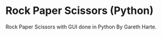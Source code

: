 Rock Paper Scissors (Python)
=======================

Rock Paper Scissors with GUI done in Python
By Gareth Harte.



